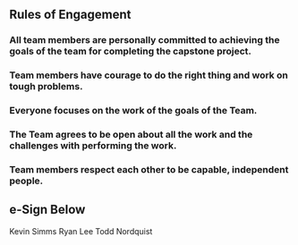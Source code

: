 ## Rules of Engagement

### All team members are personally committed to achieving the goals of the team for completing the capstone project. 
### Team members have courage to do the right thing and work on tough problems. 
### Everyone focuses on the work of the goals of the Team. 
### The Team agrees to be open about all the work and the challenges with performing the work. 
### Team members respect each other to be capable, independent people.

## e-Sign Below
Kevin Simms
Ryan Lee
Todd Nordquist
